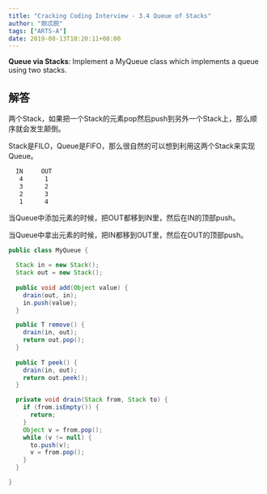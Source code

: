 ```yaml
---
title: "Cracking Coding Interview - 3.4 Queue of Stacks"
author: "颇忒脱"
tags: ["ARTS-A"]
date: 2019-08-13T10:20:11+08:00
---
```


<!--more-->

**Queue via Stacks**: Implement a MyQueue class which implements a queue using two stacks.

## 解答

两个Stack，如果把一个Stack的元素pop然后push到另外一个Stack上，那么顺序就会发生颠倒。

Stack是FILO，Queue是FIFO，那么很自然的可以想到利用这两个Stack来实现Queue。

```txt
  IN     OUT
   4      1
   3      2
   2      3
   1      4
```

当Queue中添加元素的时候，把OUT都移到IN里，然后在IN的顶部push。

当Queue中拿出元素的时候，把IN都移到OUT里，然后在OUT的顶部push。

```java
public class MyQueue {

  Stack in = new Stack();
  Stack out = new Stack();
  
  public void add(Object value) {
    drain(out, in);
    in.push(value);
  }

  public T remove() {
    drain(in, out);
    return out.pop();
  }
  
  public T peek() {
    drain(in, out);
    return out.peek();
  }

  private void drain(Stack from, Stack to) {
    if (from.isEmpty()) {
      return;
    }
    Object v = from.pop();
    while (v != null) {
      to.push(v);
      v = from.pop();
    }
  }

}
```

